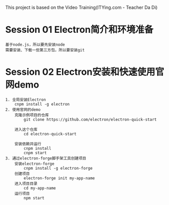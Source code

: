 This project is based on the Video Training(ITYing.com - Teacher Da Di)

# Session 01 Electron简介和环境准备
    基于node.js，所以要先安装node
    需要安装、下载一些第三方包，所以要安装git

# Session 02 Electron安装和快速使用官网demo
    1. 全局安装Electron
        cnpm install -g electron
    2. 使用官网的demo
        克隆示例项目的仓库
            git clone https://github.com/electron/electron-quick-start

        进入这个仓库
            cd electron-quick-start

        安装依赖并运行
            cnpm install 
            cnpm start
    3. 通过electron-forge脚手架工具创建项目
        安装electron-forge
            cnpm install -g electron-forge
        创建项目
            electron-forge init my-app-name
        进入项目目录
            cd my-app-name
        运行项目
            npm start
        
